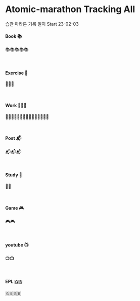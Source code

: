 # Atomic-marathon Tracking All 
습관 마라톤 기록 일지 Start 23-02-03

#### Book 📚
📚📚📚📚📚

<br>

#### Exercise 🏃‍
🏃‍🏃‍🏃‍

<br>

#### Work 👨🏻‍💻
👨🏻‍💻👨🏻‍💻👨🏻‍💻👨🏻‍💻👨🏻‍💻

<br>

#### Post 📬
📬📬📬

<br>

#### Study 📝
📝📝

<br>

#### Game 🎮
🎮🎮

<br>

#### youtube 📺
📺📺

<br>

#### EPL 🇬🇧
🇬🇧🇬🇧
<br>
